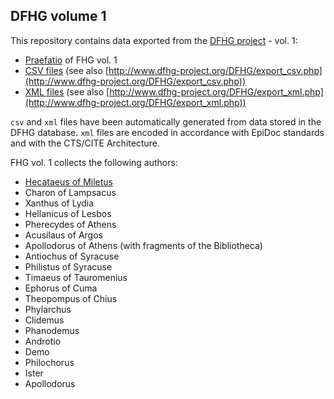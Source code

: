 ## DFHG volume 1

This repository contains data exported from the [DFHG project](http://www.dfhg-project.org/) - vol. 1:

* [Praefatio](https://github.com/DFHG-project/volume_1/blob/master/praefatio.md) of FHG vol. 1
* [CSV files](https://github.com/DFHG-project/volume_1/tree/master/csv_files) (see also [http://www.dfhg-project.org/DFHG/export_csv.php](http://www.dfhg-project.org/DFHG/export_csv.php))
* [XML files](https://github.com/DFHG-project/volume_1/tree/master/xml_files) (see also [http://www.dfhg-project.org/DFHG/export_xml.php](http://www.dfhg-project.org/DFHG/export_xml.php))

`csv` and `xml` files have been automatically generated from data stored in the DFHG database. `xml` files are encoded in accordance with EpiDoc standards and with the CTS/CITE Architecture.

FHG vol. 1 collects the following authors:
* [Hecataeus of Miletus](http://www.dfhg-project.org/DFHG/#urn:cite:lofts:fhg.hecataeus)
* Charon of Lampsacus
* Xanthus of Lydia
* Hellanicus of Lesbos
* Pherecydes of Athens
* Acusilaus of Argos
* Apollodorus of Athens (with fragments of the Bibliotheca)
* Antiochus of Syracuse
* Philistus of Syracuse
* Timaeus of Tauromenius
* Ephorus of Cuma
* Theopompus of Chius
* Phylarchus
* Clidemus
* Phanodemus
* Androtio
* Demo
* Philochorus
* Ister
* Apollodorus
